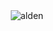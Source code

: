 <div align="center">
  <img src="https://count.getloli.com/@a1denn?name=a1denn&theme=3d-num&padding=7&offset=0&align=top&scale=1&pixelated=1&darkmode=auto" alt="alden" />
</div>

<!--
## Hi there 👋
-->
<!--
**aldenjg/aldenjg** is a ✨ _special_ ✨ repository because its `README.md` (this file) appears on your GitHub profile.

Here are some ideas to get you started:

- 🔭 I’m currently working on ...
- 🌱 I’m currently learning ...
- 👯 I’m looking to collaborate on ...
- 🤔 I’m looking for help with ...
- 💬 Ask me about ...
- 📫 How to reach me: ...
- 😄 Pronouns: ...
- ⚡ Fun fact: ...
-->
